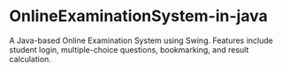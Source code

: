 # OnlineExaminationSystem-in-java
A Java-based Online Examination System using Swing. Features include student login, multiple-choice questions, bookmarking, and result calculation.
